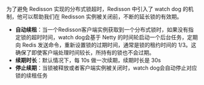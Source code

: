 
为了避免 Redisson 实现的分布式锁超时，Redisson 中引入了 watch dog 的机制，他可以帮助我们在 Redisson 实例被关闭前，不断的延长锁的有效期。

- **自动续租**：当一个Redisson客户端实例获取到一个分布式锁时，如果没有指定锁的超时时间，watch dog会基于 Netty 的时间轮启动一个后台任务，定期向 Redis 发送命令，重新设置锁的过期时间，通常是锁的租约时间的 1/3。这确保了即使客户端处理时间较长，所持有的锁也不会过期。
- **续期时长**：默认情况下，每 10s 做一次续期，续期时长是 30s
- **停止续期**：当锁被释放或者客户端实例被关闭时，watch dog会自动停止对应锁的续租任务